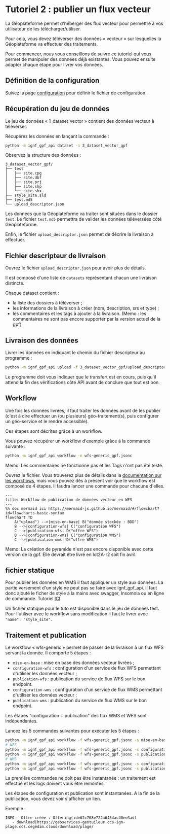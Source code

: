 # Tutoriel 2 : publier un flux vecteur

La Géoplateforme permet d'héberger des flux vecteur pour permettre à vos utilisateur de les télécharger/utiliser.

Pour cela, vous devez téléverser des données « vecteur » sur lesquelles la Géoplateforme va effectuer des traitements.

Pour commencer, nous vous conseillons de suivre ce tutoriel qui vous permet de manipuler des données déjà existantes. Vous pouvez ensuite adapter chaque étape pour livrer vos données.

## Définition de la configuration

Suivez la page [configuration](configuration.md) pour définir le fichier de configuration.

## Récupération du jeu de données

Le jeu de données « 1_dataset_vector » contient des données vecteur à téléverser.

Récupérez les données en lançant la commande :

```sh
python -m ignf_gpf_api dataset -n 3_dataset_vector_gpf
```

Observez la structure des données :

```
3_dataset_vector_gpf/
├── test
│   ├── site.cpg
│   ├── site.dbf
│   ├── site.prj
│   ├── site.shp
│   └── site.shx
├── style_site.sld
├── test.md5
└── upload_descriptor.json
```

Les données que la Géoplateforme va traiter sont situées dans le dossier `test`.
Le fichier `test.md5` permettra de valider les données téléversées côté Géoplateforme.

Enfin, le fichier `upload_descriptor.json` permet de décrire la livraison à effectuer.

## Fichier descripteur de livraison

Ouvrez le fichier `upload_descriptor.json` pour avoir plus de détails.

Il est composé d'une liste de `datasets` représentant chacun une livraison distincte.

Chaque dataset contient :

* la liste des dossiers à téléverser ;
* les informations de la livraison à créer (nom, description, srs et type) ;
* les commentaires et les tags à ajouter à la livraison. (Memo : les commentaires ne sont pas encore supporter par la version actuel de la gpf)

## Livraison des données

Livrer les données en indiquant le chemin du fichier descripteur au programme :

```sh
python -m ignf_gpf_api upload -f 3_dataset_vector_gpf/upload_descriptor.json
```

Le programme doit vous indiquer que le transfert est en cours, puis qu'il attend la fin des vérifications côté API avant de conclure que tout est bon.

## Workflow

Une fois les données livrées, il faut traiter les données avant de les publier (c'est à dire effectuer un (ou plusieurs) géo-traitement(s),
puis configurer un géo-service et le rendre accessible).

Ces étapes sont décrites grâce à un workflow.

Vous pouvez récupérer un workflow d'exemple grâce à la commande suivante :

```sh
python -m ignf_gpf_api workflow -n wfs-generic_gpf.jsonc
```

Memo: Les commentaires ne fonctionne pas et les Tags n'ont pas été testé.

Ouvrez le fichier. Vous trouverez plus de détails dans la [documentation sur les workflows](workflow.md), mais vous pouvez dès à présent voir que le workflow est composé de 4 étapes. Il faudra lancer une commande pour chacune d'elles.

```mermaid
---
title: Workflow de publication de données vecteur en WFS
---
%% doc mermaid ici https://mermaid-js.github.io/mermaid/#/flowchart?id=flowcharts-basic-syntax
flowchart TD
    A("upload") -->|mise-en-base| B("donnée stockée : BDD")
    B -->|configuration-wfs| C("configuration WFS")
    C -->|publication-wfs| D("offre WFS")
    B -->|configuration-wms| C("configuration WMS")
    C -->|publication-wms| D("offre WMS")
```
Memo: La création de pyramide n'est pas encore disponible avec cette version de la gpf. Elle devrait être livré en lot2A-r2 soit fin avril.


## fichier statique

Pour publier les données en WMS il faut appliquer un style aux données. La partie versement d'un style ne peut pas se faire avec ignf_gpf_api. Il faut donc ajouté le ficher de style à la mains avec swagger, Insomnia ou en ligne de commande. Tutoriel [ICI](https://gpf-beta.ign.fr/geoplateforme/tutoriels/vecteur/gestion_statique/)

Un fichier statique pour le tuto est disponible dans le jeu de données test. Pour l'utiliser avec le workflow sans modification il faut le livrer avec `"name": "style_site"`.


## Traitement et publication

Le workflow « wfs-generic » permet de passer de la livraison à un flux WFS servant la donnée. Il comporte 5 étapes :

* `mise-en-base` : mise en base des données vecteur livrées ;
* `configuration-wfs` : configuration d'un service de flux WFS permettant d'utiliser les données vecteur ;
* `publication-wfs` : publication du service de flux WFS sur le bon endpoint.
* `configuration-wms` : configuration d'un service de flux WMS permettant d'utiliser les données vecteur ;
* `publication-wms` : publication du service de flux WMS sur le bon endpoint.

Les étapes "configuration + publication" des flux WMS et WFS sont indépendantes.

Lancez les 5 commandes suivantes pour exécuter les 5 étapes :

```sh
python -m ignf_gpf_api workflow -f wfs-generic_gpf.jsonc -s mise-en-base
# WFS
python -m ignf_gpf_api workflow -f wfs-generic_gpf.jsonc -s configuration-wfs
python -m ignf_gpf_api workflow -f wfs-generic_gpf.jsonc -s publication-wfs
# WMS
python -m ignf_gpf_api workflow -f wfs-generic_gpf.jsonc -s configuration-wms
python -m ignf_gpf_api workflow -f wfs-generic_gpf.jsonc -s publication-wms
```

La première commandes ne doit pas être instantanée : un traitement est effectué et les logs doivent vous être remontés.

Les étapes de configuration et publication sont instantanées. A la fin de la publication, vous devez voir s'afficher un lien.

Exemple :

```
INFO - Offre créée : Offering(id=62c708e72246434ac40ee3ad)
   - download|https://geoservices-geotuileur.ccs-ign-plage.ccs.cegedim.cloud/download/plage/
```
